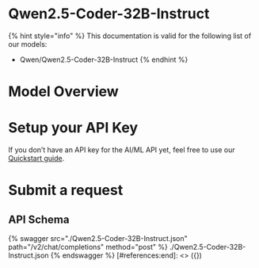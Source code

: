 [#references:start]: <> ({ "template": "openapi" })
# Qwen2.5-Coder-32B-Instruct

{% hint style="info" %}
This documentation is valid for the following list of our models:
* Qwen/Qwen2.5-Coder-32B-Instruct
{% endhint %}

# Model Overview


# Setup your API Key
If you don’t have an API key for the AI/ML API yet, feel free to use our [Quickstart guide](https://docs.aimlapi.com/quickstart/setting-up).

# Submit a request
## API Schema
{% swagger src="./Qwen2.5-Coder-32B-Instruct.json" path="/v2/chat/completions" method="post" %}
./Qwen2.5-Coder-32B-Instruct.json
{% endswagger %}
[#references:end]: <> ({})